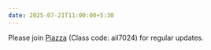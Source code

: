```yaml
---
date: 2025-07-21T11:00:00+5:30
---
```

Please join <a href="https://piazza.com/iit_delhi/fall2025/ail7024" target="_blank">Piazza</a> (Class code: ail7024) for regular updates.
